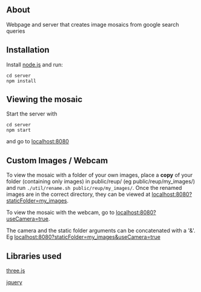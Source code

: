 About
----
Webpage and server that creates image mosaics from google search queries

Installation
----
Install [node.js](http://nodejs.org) and run:

```
cd server
npm install
```

Viewing the mosaic
----
Start the server with

```
cd server
npm start
```

and go to [localhost:8080](http://localhost:8080)

Custom Images / Webcam
----
To view the mosaic with a folder of your own images, place a **copy** of your folder (containing only images) in public/reup/ (eg public/reup/my_images/) and run `./util/rename.sh public/reup/my_images/`. Once the renamed images are in the correct directory, they can be viewed at [localhost:8080?staticFolder=my_images](http://localhost:8080?staticFolder=my_images).

To view the mosaic with the webcam, go to [localhost:8080?useCamera=true](http://localhost:8080?useCamera=true).

The camera and the static folder arguments can be concatenated with a '&'. Eg [localhost:8080?staticFolder=my_images&useCamera=true](http://localhost:8080?staticFolder=my_images&useCamera=true)

Libraries used
----
[three.js](https://github.com/mrdoob/three.js/)

[jquery](https://github.com/jquery/jquery)
